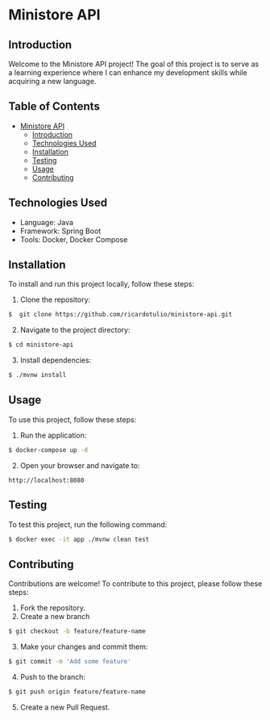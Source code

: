 # Ministore API

## Introduction
Welcome to the Ministore API project! The goal of this project is to serve as a learning experience where I can enhance my development skills while acquiring a new language.

## Table of Contents
- [Ministore API](#ministore-api)
  - [Introduction](#introduction)
  - [Technologies Used](#technologies-used)
  - [Installation](#installation)
  - [Testing](#testing)
  - [Usage](#usage)
  - [Contributing](#contributing)
  
## Technologies Used
- Language: Java
- Framework: Spring Boot
- Tools: Docker, Docker Compose

## Installation
To install and run this project locally, follow these steps:

1. Clone the repository:
```bash
$  git clone https://github.com/ricardotulio/ministore-api.git
```

2. Navigate to the project directory:
```bash
$ cd ministore-api
```

3. Install dependencies:
```bash
$ ./mvnw install
```

## Usage
To use this project, follow these steps:

1. Run the application:
```bash
$ docker-compose up -d
```

2. Open your browser and navigate to:
```url
http://localhost:8080
```

## Testing
To test this project, run the following command:

```bash
$ docker exec -it app ./mvnw clean test
```

## Contributing
Contributions are welcome! To contribute to this project, please follow these steps:

1. Fork the repository.
2. Create a new branch
```bash
$ git checkout -b feature/feature-name
```
3. Make your changes and commit them:
```bash
$ git commit -m 'Add some feature'
```
4. Push to the branch:
```bash
$ git push origin feature/feature-name
```
5. Create a new Pull Request.

